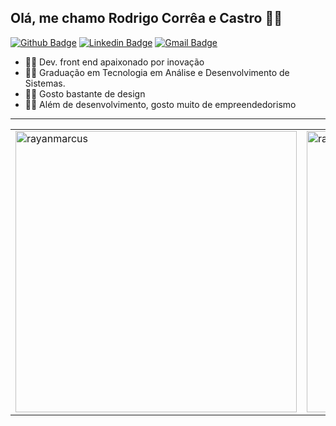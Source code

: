 ## Olá, me chamo Rodrigo Corrêa e Castro :man_technologist:

[![Github Badge](https://img.shields.io/badge/-Github-000?style=flat-square&logo=Github&logoColor=white&link=https://github.com/wooddewweb)](https://github.com/wooddewweb)
[![Linkedin Badge](https://img.shields.io/badge/-LinkedIn-blue?style=flat-square&logo=Linkedin&logoColor=white&link=https://www.linkedin.com/in/rodrigocorreaecastro/)](https://www.linkedin.com/in/rodrigocorreaecastro/)
[![Gmail Badge](https://img.shields.io/badge/-Gmail-c14438?style=flat-square&logo=Gmail&logoColor=white&link=mailto:rodrigocorreaecastro@gmail.com)](mailto:rodrigocorreaecastro@gmail.com)


<!--
- 🔭 I’m currently working on ...
- 🌱 I’m currently learning ...
- 👯 I’m looking to collaborate on ...
- 🤔 I’m looking for help with ...
- 💬 Ask me about ...
- 📫 How to reach me: ...
- 😄 Pronouns: ...
- ⚡ Fun fact: ...
-->

- 👨‍💻 Dev. front end apaixonado por inovação
- 👨‍🎓 Graduação em Tecnologia em Análise e Desenvolvimento de Sistemas.
- 👨‍🎨 Gosto bastante de design
- 👨‍💼 Além de desenvolvimento, gosto muito de empreendedorismo

<hr style="height: 1px;">

<center>
<table width="100%">
  <tr>
      <td><img width="450px" align="center" src="https://github-readme-stats.vercel.app/api/top-langs/?username=wooddewweb&layout=compact&show_icons=true&theme=default&hide_border=true" alt="rayanmarcus"/></td>
      <td><img width="450px" align="center" src="https://github-readme-stats.vercel.app/api?username=wooddewweb&theme=default&show_icons=true&hide_border=true" alt="rayanmarcus"/></td>
  </tr>  
</table>
</center>
